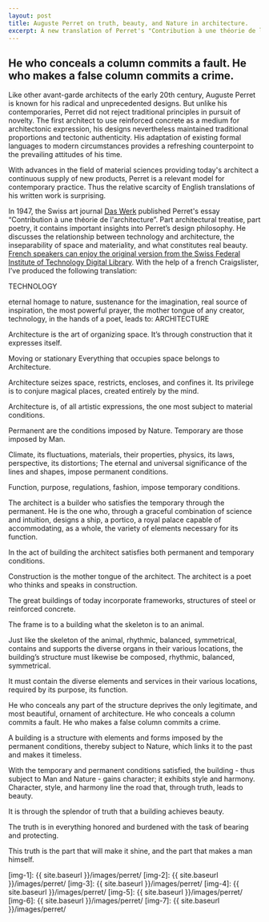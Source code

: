 ```yaml
---
layout: post
title: Auguste Perret on truth, beauty, and Nature in architecture.
excerpt: A new translation of Perret's "Contribution à une théorie de l'architecture"
---
```


## He who conceals a column commits a fault. He who makes a false column commits a crime.

Like other avant-garde architects of the early 20th century, Auguste Perret is known for his radical and unprecedented designs. But unlike his contemporaries, Perret did not reject traditional principles in pursuit of novelty. The first architect to use reinforced concrete as a medium for architectonic expression, his designs nevertheless maintained traditional proportions and tectonic authenticity. His adaptation of existing formal languages to modern circumstances provides a refreshing counterpoint to the prevailing attitudes of his time.

With advances in the field of material sciences providing today's architect a continuous supply of new products, Perret is a relevant model for contemporary practice. Thus the relative scarcity of English translations of his written work is surprising.

In 1947, the Swiss art journal [Das Werk][lnk-1] published Perret's essay “Contribution à une théorie de l'architecture”. Part architectural treatise, part poetry, it contains important insights into Perret’s design philosophy. He discusses the relationship between technology and architecture, the inseparability of space and materiality, and what constitutes real beauty. [French speakers can enjoy the original version from the Swiss Federal Institute of Technology Digital Library][lnk-2]. With the help of a french Craigslister, I’ve produced the following translation:

TECHNOLOGY

eternal homage to nature,
sustenance for the imagination,
real source of inspiration,
the most powerful prayer,
the mother tongue of any creator,
technology, in the hands of a poet, leads to:
ARCHITECTURE

Architecture is the art of organizing space.
It’s through construction that it expresses itself.

Moving or stationary
Everything that occupies space
belongs to Architecture.

Architecture seizes space,
restricts, encloses, and confines it.
Its privilege is to conjure magical places,
created entirely by the mind.

Architecture is, of all artistic expressions,
the one most subject to material conditions.

Permanent are the conditions imposed by Nature.
Temporary are those imposed by Man.

Climate, its fluctuations,
materials, their properties,
physics, its laws,
perspective, its distortions;
The eternal and universal significance
of the lines and shapes,
impose permanent conditions.

Function, purpose, regulations, fashion,
impose temporary conditions.

The architect is a builder
who satisfies the temporary through the permanent.
He is the one who,
through a graceful combination of science and intuition,
designs a ship, a portico, a royal palace
capable of accommodating, as a whole,
the variety of elements necessary for its function.

In the act of building the architect satisfies
both permanent and temporary conditions.

Construction is the mother tongue
of the architect.
The architect is a poet who thinks and speaks
in construction.

The great buildings of today incorporate frameworks,
structures of steel or reinforced concrete.

The frame is to a building what the skeleton is to an animal.

Just like the skeleton of the animal,
rhythmic, balanced, symmetrical,
contains and supports the diverse organs
in their various locations,
the building’s structure
must likewise be composed, rhythmic, balanced, symmetrical.

It must contain the diverse elements and services
in their various locations,
required by its purpose, its function.

He who conceals any part of the structure
deprives the only legitimate, and most beautiful, ornament of architecture.
He who conceals a column commits a fault.
He who makes a false column commits a crime.

A building is a structure with elements
and forms imposed by the permanent conditions,
thereby subject to Nature,
which links it to the past and makes it timeless.

With the temporary and
permanent conditions satisfied,
the building - thus subject to Man and Nature -
gains character; it exhibits style and harmony.
Character, style, and harmony line the road that,
through truth, leads to beauty.

It is through the splendor of truth
that a building achieves beauty.

The truth
is in everything honored and burdened
with the task of bearing and protecting.

This truth is the part
that will make it shine,
and the part that
makes a man himself.

[lnk-1]: http://www.e-periodica.ch/digbib/volumes?UID=wbw-002
[lnk-2]: http://www.e-periodica.ch/digbib/view?var=true&pid=wbw-002:1947:34::1089#119
[img-1]: {{ site.baseurl }}/images/perret/
[img-2]: {{ site.baseurl }}/images/perret/
[img-3]: {{ site.baseurl }}/images/perret/
[img-4]: {{ site.baseurl }}/images/perret/
[img-5]: {{ site.baseurl }}/images/perret/
[img-6]: {{ site.baseurl }}/images/perret/
[img-7]: {{ site.baseurl }}/images/perret/
